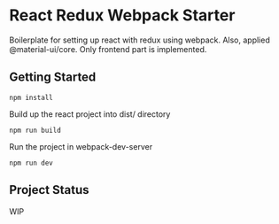 # React Redux Webpack Starter

Boilerplate for setting up react with redux using webpack. Also, applied @material-ui/core. Only frontend part is implemented.

## Getting Started

```
npm install
```

Build up the react project into dist/ directory

```
npm run build
```

Run the project in webpack-dev-server
```
npm run dev
```

## Project Status

WIP